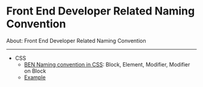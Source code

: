 # Front End Developer Related Naming Convention

About: Front End Developer Related Naming Convention

---

- CSS
  - [BEN Naming convention in CSS](https://www.youtube.com/watch?v=u-XKw585KqY): Block, Element, Modifier, Modifier on Block
  - [Example](./examples/BEM/sass)
